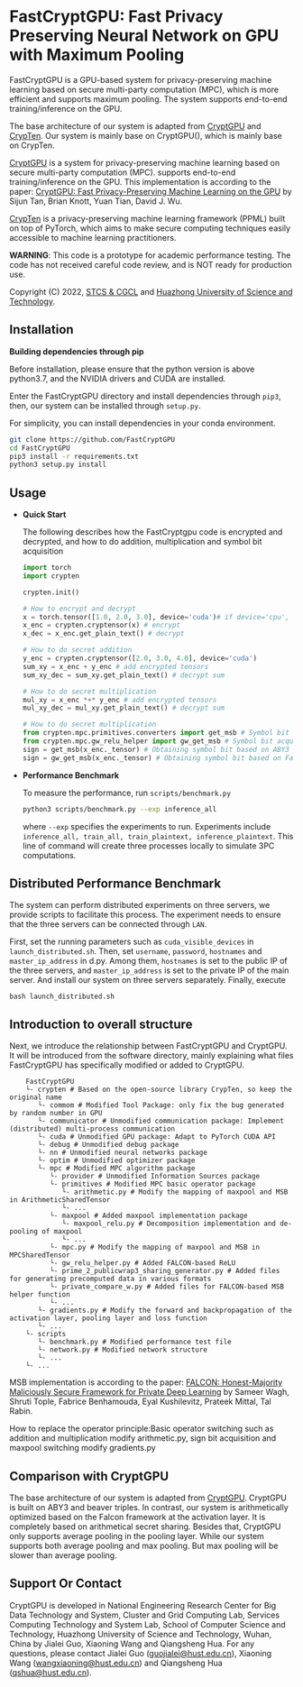 # FastCryptGPU: Fast Privacy Preserving Neural Network on GPU with Maximum Pooling



FastCryptGPU is a GPU-based system for privacy-preserving machine learning based on secure multi-party computation (MPC), which is more efficient and supports maximum pooling. The system supports end-to-end training/inference on the GPU.

The base architecture of our system is adapted from [CryptGPU](https://github.com/jeffreysijuntan/CryptGPU) and [CrypTen](https://github.com/facebookresearch/crypten). Our system is mainly base on CryptGPU(), which is mainly base on CrypTen.

[CryptGPU](https://github.com/jeffreysijuntan/CryptGPU) is a system for privacy-preserving machine learning based on secure multi-party computation (MPC).  supports end-to-end training/inference on the GPU. This implementation is according to the paper: [CryptGPU: Fast Privacy-Preserving Machine Learning on the GPU](https://arxiv.org/abs/2104.10949) by Sijun Tan, Brian Knott, Yuan Tian, David J. Wu.

[CrypTen](https://github.com/facebookresearch/crypten) is a privacy-preserving machine learning framework (PPML) built on top of PyTorch, which aims to make secure computing techniques easily accessible to machine learning practitioners. 

**WARNING**: This code is a prototype for academic performance testing. The code has not received careful code review, and is NOT ready for production use. 


Copyright (C) 2022, [STCS & CGCL](http://grid.hust.edu.cn/) and [Huazhong University of Science and Technology](https://www.hust.edu.cn/).
## Installation

**Building dependencies through pip**

Before installation, please ensure that the python version is above python3.7, and the NVIDIA drivers and CUDA are installed.

Enter the FastCryptGPU directory and install dependencies through `pip3`, then, our system can be installed through `setup.py`.

For simplicity, you can install dependencies in your conda environment.

```bash
git clone https://github.com/FastCryptGPU
cd FastCryptGPU
pip3 install -r requirements.txt
python3 setup.py install
```

## Usage

- **Quick Start**

  The following describes how the FastCryptgpu code is encrypted and decrypted, and how to do addition, multiplication and symbol bit acquisition

  ```python
  import torch
  import crypten

  crypten.init()

  # How to encrypt and decrypt
  x = torch.tensor([1.0, 2.0, 3.0], device='cuda')# if device='cpu', computing runs on the CPU
  x_enc = crypten.cryptensor(x) # encrypt
  x_dec = x_enc.get_plain_text() # decrypt

  # How to do secret addition
  y_enc = crypten.cryptensor([2.0, 3.0, 4.0], device='cuda')
  sum_xy = x_enc + y_enc # add encrypted tensors
  sum_xy_dec = sum_xy.get_plain_text() # decrypt sum

  # How to do secret multiplication
  mul_xy = x_enc *+* y_enc # add encrypted tensors
  mul_xy_dec = mul_xy.get_plain_text() # decrypt sum

  # How to do secret multiplication
  from crypten.mpc.primitives.converters import get_msb # Symbol bit acquisition API of CryptGPU
  from crypten.mpc.gw_relu_helper import gw_get_msb # Symbol bit acquisition API of FastCryptgpu
  sign = get_msb(x_enc._tensor) # Obtaining symbol bit based on ABY3 principle
  sign = gw_get_msb(x_enc._tensor) # Obtaining symbol bit based on Falcon principle
  ```

- **Performance Benchmark**

  To measure the performance, run `scripts/benchmark.py`

  ```bash
  python3 scripts/benchmark.py --exp inference_all
  ```
  where `--exp` specifies the experiments to run. Experiments include `inference_all, train_all, train_plaintext, inference_plaintext`. This line of command will create three processes locally to simulate 3PC computations.

## Distributed Performance Benchmark

The system can perform distributed experiments on three servers, we provide scripts to facilitate this process. The experiment needs to ensure that the three servers can be connected through `LAN`.

First, set the running parameters such as `cuda_visible_devices` in `launch_distributed.sh`. Then, set `username`, `password`, `hostnames` and `master_ip_address` in d.py. Among them, `hostnames` is set to the public IP of the three servers, and `master_ip_address` is set to the private IP of the main server. And install our system on three servers separately. Finally, execute
```
bash launch_distributed.sh
```

## Introduction to overall structure
Next, we introduce the relationship between FastCryptGPU and CryptGPU. It will be introduced from the software directory, mainly explaining what files FastCryptGPU has specifically modified or added to CryptGPU.
```shell
    FastCryptGPU
    └- crypten # Based on the open-source library CrypTen, so keep the original name
       └- commom # Modified Tool Package: only fix the bug generated by random number in GPU
       └- communicator # Unmodified communication package: Implement (distributed) multi-process communication
       └- cuda # Unmodified GPU package: Adapt to PyTorch CUDA API
       └- debug # Unmodified debug package
       └- nn # Unmodified neural networks package
       └- optim # Unmodified optimizer package
       └- mpc # Modified MPC algorithm package
          └- provider # Unmodified Information Sources package
          └- primitives # Modified MPC basic operator package
             └- arithmetic.py # Modify the mapping of maxpool and MSB in ArithmeticSharedTensor
             └- ...
          └- maxpool # Added maxpool implementation package
             └- maxpool_relu.py # Decomposition implementation and de-pooling of maxpool
             └- ...
          └- mpc.py # Modify the mapping of maxpool and MSB in MPCSharedTensor
          └- gw_relu_helper.py # Added FALCON-based ReLU
          └- prime_2_publicwrap3_sharing_generator.py # Added files for generating precomputed data in various formats
          └- private_compare_w.py # Added files for FALCON-based MSB helper function
          └- ...
       └- gradients.py # Modify the forward and backpropagation of the activation layer, pooling layer and loss function
       └- ...
    └- scripts
       └- benchmark.py # Modified performance test file
       └- network.py # Modified network structure
       └- ...
    └- ...
```
MSB implementation is according to the paper: [FALCON: Honest-Majority Maliciously Secure Framework for Private Deep Learning](https://arxiv.org/abs/2004.02229) by Sameer Wagh, Shruti Tople, Fabrice Benhamouda, Eyal Kushilevitz, Prateek Mittal, Tal Rabin.

How to replace the operator principle:Basic operator switching such as addition and multiplication modify arithmetic.py, sign bit acquisition and maxpool switching modify gradients.py



## Comparison with CryptGPU
The base architecture of our system is adapted from [CryptGPU](https://github.com/jeffreysijuntan/CryptGPU). CryptGPU is built on ABY3 and beaver triples. In contrast, our system is arithmetically optimized based on the Falcon framework at the activation layer. It is completely based on arithmetical secret sharing. Besides that, CryptGPU only supports average pooling in the pooling layer. While our system supports both average pooling and max pooling. But max pooling will be slower than average pooling.


## Support Or Contact
CryptGPU is developed in National Engineering Research Center for Big Data Technology and System, Cluster and Grid Computing Lab, Services Computing Technology and System Lab, School of Computer Science and Technology, Huazhong University of Science and Technology, Wuhan, China by Jialei Guo, Xiaoning Wang and Qiangsheng Hua. For any questions, please contact Jialei Guo (guojialei@hust.edu.cn), Xiaoning Wang (wangxiaoning@hust.edu.cn) and Qiangsheng Hua (qshua@hust.edu.cn).

